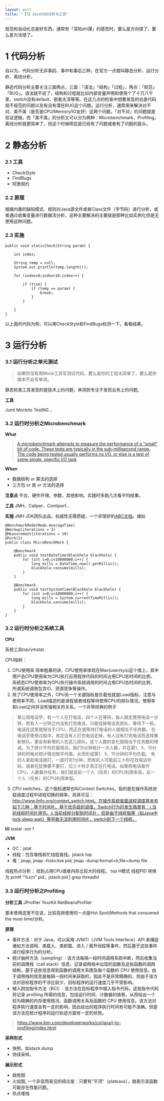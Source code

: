 ```yaml
---
layout: post
title: "【T】Java代码分析与工具"
---
```


规范和自动化总是好东西，通常有「深陷shi谭」的感觉时，要么是方向错了，要么是方法错了。

# 1 代码分析

自以为，代码分析无非事前、事中和事后三种，在官方一点就叫静态分析、运行分析、离线分析。

静态代码分析主要关注三面两点，三面：「语法」「结构」「过程」，两点：「规范」「BUG」。语法就不说了，结构和过程就比如内部变量声明和使用个了十万八千里、switch没有default、嵌套太深等等。在这几点的检查中想要发现的也是代码规不规范的问题以及有没有潜在BUG这个问题。运行分析，通常用来解决对不对、美不美（是否是CPU/Memory/IO友好）这两个问题。「对不对」的问题就是验证逻辑，而「美不美」的分析又可以分为两种：Microbenchmark，Profiling。离线分析就更简单了，但这个时候明显是已经有了问题或者有了问题的苗头。

# 2 静态分析
### 2.1 工具
* CheckStyle
* FindBugs
* 阿里规约

### 2.2 原理
根据内置的缺陷模式、规则对Java源文件或者Class文件（字节码）进行分析，或者通过收集变量进行数据流分析，这种主要解决的主要就是那种比如实例化但是无使用这种问题。

### 2.3 实施

```
public void staticCheck(String param) {

    int index;

    String temp = null;
    System.out.println(temp.length());

    for (index=0;index<10;index++) {

        if (true) {
            if (temp == param) {
                break;
            }
        }

    }
}
```

以上面的代码为例，可以用CheckStyle和FindBugs检测一下，看看结果。

# 3 运行分析

### 3.1 运行分析之单元测试

> 如果你没有用Mock工具写测试代码，要么是你的工程太简单了，要么是你根本不会写单测。

静态检查工具发现的是技术上的问题，单测则专注于发现业务上的问题。

**工具**

Junit Mockito TestNG...

### 3.2 运行时分析之Microbenchmark

**What**
> [A microbenchmark attempts to measure the performance of a "small" bit of code. These tests are typically in the sub-millisecond range. The code being tested usually performs no I/O, or else is a test of some single, specific I/O task](https://github.com/google/caliper/wiki/JavaMicrobenchmarks)

**When**
* 数据结构 or 算法的选择
* 三方包 or 类 or 方法的选择

**注意点**
平台、硬件环境、参数、其他影响。实践时多跑几次看平均结果。

**工具**
JMH、Caliper、Contiperf...

**实施**
JMH JDK团队出品，权威性无需质疑，一个非常好的[ABC文档](http://tutorials.jenkov.com/java-performance/jmh.html)。诸如

```
@BenchmarkMode(Mode.AverageTime)
@Warmup(iterations = 3)
@Measurement(iterations = 10)
@Fork(2)
public class MicroBenckMark {

    @Benchmark
    public void testDateTime(Blackhole blackhole) {
        for (int i=0;i<10000000;i++) {
            long mills = DateTime.now().getMillis();
            blackhole.consume(mills);
        }
    }

    @Benchmark
    public void testSystemTime(Blackhole blackhole) {
        for (int i=0;i<10000000;i++) {
            long mills = System.currentTimeMillis();
            blackhole.consume(mills);
        }
    }
}
```

### 3.2 运行时分析之系统工具

**CPU**

系统工具top/vmstat.

CPU指标：
1. CPU使用率
简单粗暴的讲，CPU使用率体现在Max(user/sys)这个值上，其中用户态CPU使用率为CPU执行应用程序代码的时间占用CPU总时间的比例，系统态CPU使用率为CPU执行操作系统调用的时间占用CPU总时间的比例，所谓系统调用包含IO、资源竞争等操作。
2. 除了CPU使用率之外，CPU另一个关键指标是负载也就是Load指标，注意与使用率不同，Load描述的是进程或者线程等待使用CPU的排队情况。使用率和Load之间并没有强相关的关系。一个非常经典的例子
> 某公用电话亭，有一个人在打电话，四个人在等待，每人限定使用电话一分钟，若有人一分钟之内没有打完电话，只能挂掉电话去排队，等待下一轮。电话在这里就相当于CPU，而正在或等待打电话的人就相当于任务数。
在电话亭使用过程中，肯定会有人打完电话走掉，有人没有打完电话而选择重新排队，更会有新增的人在这儿排队，这个人数的变化就相当于任务数的增减。为了统计平均负载情况，我们5分钟统计一次人数，并在第1、5、15分钟的时候对统计情况取平均值，从而形成第1、5、15分钟的平均负载。
有的人拿起电话就打，一直打完1分钟，而有的人可能前三十秒在找电话号码，或者在犹豫要不要打，后三十秒才真正在打电话。如果把电话看作CPU，人数看作任务，我们就说前一个人（任务）的CPU利用率高，后一个人（任务）的CPU利用率低。

3. CPU switches，这个指标通常也叫Context Switches，指的是在操作系统进程调度过程中进程切换的频率，具体可见：http://www.linfo.org/context_switch.html。在操作系统层面进程调度基本有如下几种：基于时间片、基于优先级的调度。Switch行为的发生情景有：i.当前线程时间片用完。ii.当前线程分配到时间片，但是由于线程阻塞（如Java中lock,sleep,wait）等导致无法利用时间片，switch到下一个线程。


**IO**
iostat -xm 1

**JVM**
* GC：jstat
* 线程：包含堆栈和忙线程查找。jstack top
* 堆：jmap, jmap -histo:live pid; jmap -dump:format=b,file=dump.file

线程热点分析：
找到占用CPU或者内存比较大的线程。
top H模式 线程PID 转换为 printf “%x/n” pid，jstack pid | grep threadId

### 3.3 运行时分析之Profiling

**分析工具**
JProfiler  YourKit  NetBeansProfiler

基本使用这里不在说，比较高频使用的一点是Hot Spot(Methods that consumed the most time)分析。

**原理**

* 事件方法：对于 Java，可以采用 JVMTI（JVM Tools Interface）API 来捕捉诸如方法调用、类载入、类卸载、进入 / 离开线程等事件，然后基于这些事件进行程序行为的分析。
* 统计抽样方法（sampling）: 该方法每隔一段时间调用系统中断，然后收集当前的调用栈（call stack）信息，记录调用栈中出现的函数及这些函数的调用结构，基于这些信息得到函数的调用关系图及每个函数的 CPU 使用信息。由于调用栈的信息是每隔一段时间来获取的，因此不是非常精确的，但由于该方法对目标程序的干涉比较少，目标程序的运行速度几乎不受影响。
* 植入附加指令方法（BCI）: 该方法在目标程序中插入指令代码，这些指令代码将记录 profiling 所需的信息，包括运行时间、计数器的值等，从而给出一个较为精确的内存使用情况、函数调用关系及函数的 CPU 使用信息。该方法对程序执行速度会有一定的影响，因此给出的程序执行时间有可能不准确。但是该方法在统计程序的运行轨迹方面有一定的优势。

>  https://www.ibm.com/developerworks/cn/java/j-lo-profiling/index.html

**采样形式**
* 快照，如stack dump
* 持续采样。

**展示形式**
* 趋势图
* 火焰图, 一个非显而易见的结论是：只要有"平顶"（plateaus），就表示该函数可能存在性能问题。
* 热点堆栈
